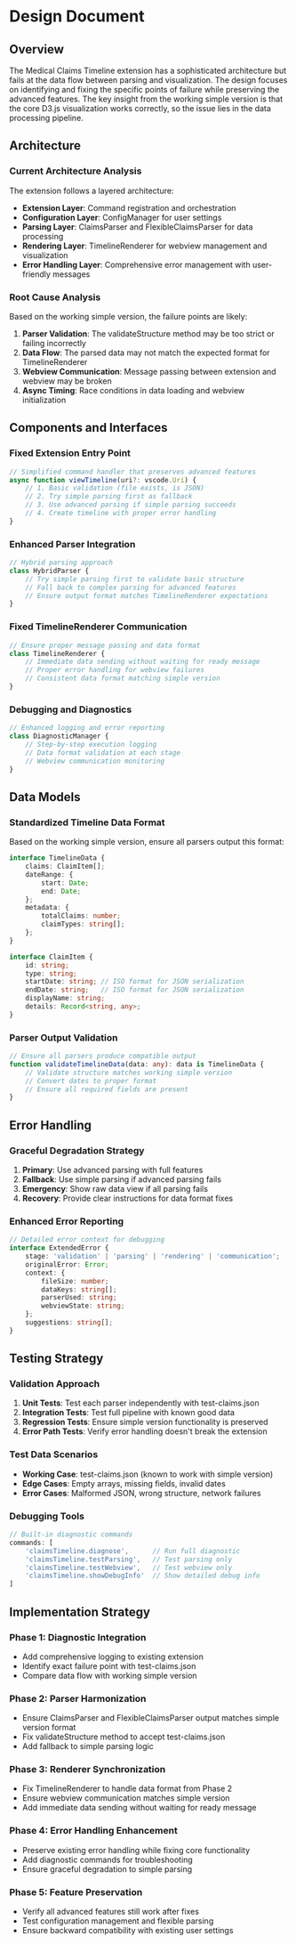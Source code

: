 # Design Document

## Overview

The Medical Claims Timeline extension has a sophisticated architecture but fails at the data flow between parsing and visualization. The design focuses on identifying and fixing the specific points of failure while preserving the advanced features. The key insight from the working simple version is that the core D3.js visualization works correctly, so the issue lies in the data processing pipeline.

## Architecture

### Current Architecture Analysis
The extension follows a layered architecture:
- **Extension Layer**: Command registration and orchestration
- **Configuration Layer**: ConfigManager for user settings
- **Parsing Layer**: ClaimsParser and FlexibleClaimsParser for data processing
- **Rendering Layer**: TimelineRenderer for webview management and visualization
- **Error Handling Layer**: Comprehensive error management with user-friendly messages

### Root Cause Analysis
Based on the working simple version, the failure points are likely:
1. **Parser Validation**: The validateStructure method may be too strict or failing incorrectly
2. **Data Flow**: The parsed data may not match the expected format for TimelineRenderer
3. **Webview Communication**: Message passing between extension and webview may be broken
4. **Async Timing**: Race conditions in data loading and webview initialization

## Components and Interfaces

### Fixed Extension Entry Point
```typescript
// Simplified command handler that preserves advanced features
async function viewTimeline(uri?: vscode.Uri) {
    // 1. Basic validation (file exists, is JSON)
    // 2. Try simple parsing first as fallback
    // 3. Use advanced parsing if simple parsing succeeds
    // 4. Create timeline with proper error handling
}
```

### Enhanced Parser Integration
```typescript
// Hybrid parsing approach
class HybridParser {
    // Try simple parsing first to validate basic structure
    // Fall back to complex parsing for advanced features
    // Ensure output format matches TimelineRenderer expectations
}
```

### Fixed TimelineRenderer Communication
```typescript
// Ensure proper message passing and data format
class TimelineRenderer {
    // Immediate data sending without waiting for ready message
    // Proper error handling for webview failures
    // Consistent data format matching simple version
}
```

### Debugging and Diagnostics
```typescript
// Enhanced logging and error reporting
class DiagnosticManager {
    // Step-by-step execution logging
    // Data format validation at each stage
    // Webview communication monitoring
}
```

## Data Models

### Standardized Timeline Data Format
Based on the working simple version, ensure all parsers output this format:
```typescript
interface TimelineData {
    claims: ClaimItem[];
    dateRange: {
        start: Date;
        end: Date;
    };
    metadata: {
        totalClaims: number;
        claimTypes: string[];
    };
}

interface ClaimItem {
    id: string;
    type: string;
    startDate: string; // ISO format for JSON serialization
    endDate: string;   // ISO format for JSON serialization
    displayName: string;
    details: Record<string, any>;
}
```

### Parser Output Validation
```typescript
// Ensure all parsers produce compatible output
function validateTimelineData(data: any): data is TimelineData {
    // Validate structure matches working simple version
    // Convert dates to proper format
    // Ensure all required fields are present
}
```

## Error Handling

### Graceful Degradation Strategy
1. **Primary**: Use advanced parsing with full features
2. **Fallback**: Use simple parsing if advanced parsing fails
3. **Emergency**: Show raw data view if all parsing fails
4. **Recovery**: Provide clear instructions for data format fixes

### Enhanced Error Reporting
```typescript
// Detailed error context for debugging
interface ExtendedError {
    stage: 'validation' | 'parsing' | 'rendering' | 'communication';
    originalError: Error;
    context: {
        fileSize: number;
        dataKeys: string[];
        parserUsed: string;
        webviewState: string;
    };
    suggestions: string[];
}
```

## Testing Strategy

### Validation Approach
1. **Unit Tests**: Test each parser independently with test-claims.json
2. **Integration Tests**: Test full pipeline with known good data
3. **Regression Tests**: Ensure simple version functionality is preserved
4. **Error Path Tests**: Verify error handling doesn't break the extension

### Test Data Scenarios
- **Working Case**: test-claims.json (known to work with simple version)
- **Edge Cases**: Empty arrays, missing fields, invalid dates
- **Error Cases**: Malformed JSON, wrong structure, network failures

### Debugging Tools
```typescript
// Built-in diagnostic commands
commands: [
    'claimsTimeline.diagnose',      // Run full diagnostic
    'claimsTimeline.testParsing',   // Test parsing only
    'claimsTimeline.testWebview',   // Test webview only
    'claimsTimeline.showDebugInfo'  // Show detailed debug info
]
```

## Implementation Strategy

### Phase 1: Diagnostic Integration
- Add comprehensive logging to existing extension
- Identify exact failure point with test-claims.json
- Compare data flow with working simple version

### Phase 2: Parser Harmonization
- Ensure ClaimsParser and FlexibleClaimsParser output matches simple version format
- Fix validateStructure method to accept test-claims.json
- Add fallback to simple parsing logic

### Phase 3: Renderer Synchronization
- Fix TimelineRenderer to handle data format from Phase 2
- Ensure webview communication matches simple version
- Add immediate data sending without waiting for ready message

### Phase 4: Error Handling Enhancement
- Preserve existing error handling while fixing core functionality
- Add diagnostic commands for troubleshooting
- Ensure graceful degradation to simple parsing

### Phase 5: Feature Preservation
- Verify all advanced features still work after fixes
- Test configuration management and flexible parsing
- Ensure backward compatibility with existing user settings